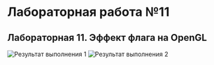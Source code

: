 # Лабораторная работа №11
## Лабораторная 11. Эффект флага на OpenGL

![Результат выполнения 1]()
![Результат выполнения 2]()
